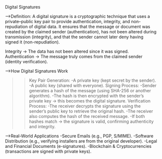 Digital Signatures


-->Definition:
A digital signature is a cryptographic technique that uses a private–public key pair to provide authentication, integrity, and non-repudiation of digital data. 
It ensures that the message or document was created by the claimed sender (authentication), 
has not been altered during transmission (integrity), 
and that the sender cannot later deny having signed it (non-repudiation).

Integrity → The data has not been altered since it was signed.
Authentication → The message truly comes from the claimed sender (identity verification).



-->How Digital Signatures Work

>>Key Pair Generation:
-A private key (kept secret by the sender).
-A public key (shared with everyone).
>>Signing Process:
-Sender generates a hash of the message (using SHA-256 or another algorithm).
-The hash is then encrypted with the sender’s private key → this becomes the digital signature.
>>Verification Process:
-The receiver decrypts the signature using the sender’s public key to retrieve the original hash.
-The receiver also computes the hash of the received message.
-If both hashes match → the signature is valid, confirming authenticity and integrity.


-->Real-World Applications
-Secure Emails (e.g., PGP, S/MIME).
-Software Distribution (e.g., verifying installers are from the original developer).
-Legal and Financial Documents (e-signatures).
-Blockchain & Cryptocurrencies (transactions are signed with private keys).
